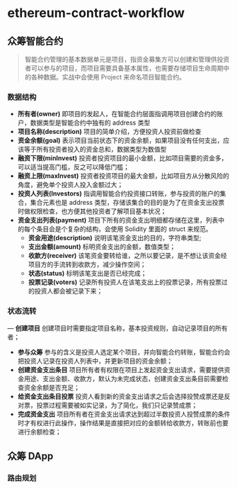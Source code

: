 # ethereum-contract-workflow

## 众筹智能合约

> 智能合约管理的基本数据单元是项目，指资金募集方可以创建和管理供投资者可以参与的项目，而项目需要具备基本属性，也需要存储项目生命周期中的各种数据。实战中会使用 Project 来命名项目智能合约。

### 数据结构

- **所有者(owner)** 即项目的发起人，在智能合约层面指调用项目创建合约的账户，数据类型是智能合约中独有的 address 类型
- **项目名称(description)** 项目的简单介绍，方便投资人投资前做检查
- **资金余额(goal)** 表示项目当前状态下的资金余额，如果项目没有任何支出，应该等于所有投资者投入的资金总和，数据类型为数值型
- **融资下限(minInvest)** 投资者投资项目的最小金额，比如项目需要的资金多，可以适当提高门槛，反之可以降低门槛；
- **融资上限(maxInvest)** 投资者投资项目的最大金额，比如项目方从分散风险的角度，避免单个投资人投入金额过大；
- **投资人列表(Investors)** 指调用智能合约投资接口转账，参与投资的账户的集合，集合元素也是 address 类型，存储该集合的目的是为了在资金支出投票时做权限检查，也方便其他投资者了解项目基本状况；
- **资金支出列表(payment)** 项目下所有的资金支出明细都存储在这里，列表中的每个条目会是个复杂的结构，会使用 Solidity 里面的 struct 来规范。
  - **资金用途(description)** 说明该笔资金支出的目的，字符串类型;
  - **支出金额(amount)** 标明资金支出的金额，数值类型；
  - **收款方(receiver)** 该笔资金要转给谁，之所以要记录，是不想让该资金经项目方的手流转到收款方，减少操作空间；
  - **状态(status)** 标明该笔支出是否已经完成；
  - **投票记录(voters)** 记录所有投资人在该笔支出上的投票记录，所有投票过的投资人都会被记录下来；

### 状态流转

— **创建项目** 创建项目时需要指定项目名称，基本投资规则，自动记录项目的所有者；

- **参与众筹** 参与的含义是投资人选定某个项目，并向智能合约转账，智能合约会把投资人记录在投资人列表中，并更新项目的资金余额；
- **创建资金支出条目** 项目所有者有权限在项目上发起资金支出请求，需要提供资金用途、支出金额、收款方，默认为未完成状态，创建资金支出条目前需要检查资金余额是否充足；
- **给资金支出条目投票** 投资人看到新的资金支出请求之后会选择投赞成票还是反对票，投票过程需要被如实记录，为了简化，我们只记录赞成票；
- **完成资金支出** 项目所有者在资金支出请求达到超过半数投资人投赞成票的条件时才有权进行此操作，操作结果是直接把对应的金额转给收款方，转账前也要进行余额检查；

## 众筹 DApp
### 路由规划

